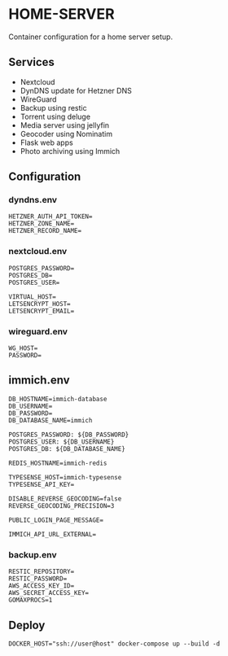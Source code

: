 # HOME-SERVER

Container configuration for a home server setup.

## Services

* Nextcloud
* DynDNS update for Hetzner DNS
* WireGuard
* Backup using restic
* Torrent using deluge
* Media server using jellyfin
* Geocoder using Nominatim
* Flask web apps
* Photo archiving using Immich

## Configuration

### dyndns.env

```
HETZNER_AUTH_API_TOKEN=
HETZNER_ZONE_NAME=
HETZNER_RECORD_NAME=
```

### nextcloud.env

```
POSTGRES_PASSWORD=
POSTGRES_DB=
POSTGRES_USER=

VIRTUAL_HOST=
LETSENCRYPT_HOST=
LETSENCRYPT_EMAIL=
```

### wireguard.env

```
WG_HOST=
PASSWORD=
```

## immich.env

```
DB_HOSTNAME=immich-database
DB_USERNAME=
DB_PASSWORD=
DB_DATABASE_NAME=immich

POSTGRES_PASSWORD: ${DB_PASSWORD}
POSTGRES_USER: ${DB_USERNAME}
POSTGRES_DB: ${DB_DATABASE_NAME}

REDIS_HOSTNAME=immich-redis

TYPESENSE_HOST=immich-typesense
TYPESENSE_API_KEY=

DISABLE_REVERSE_GEOCODING=false
REVERSE_GEOCODING_PRECISION=3

PUBLIC_LOGIN_PAGE_MESSAGE=

IMMICH_API_URL_EXTERNAL=
```

### backup.env

```
RESTIC_REPOSITORY=
RESTIC_PASSWORD=
AWS_ACCESS_KEY_ID=
AWS_SECRET_ACCESS_KEY=
GOMAXPROCS=1
```

## Deploy

```
DOCKER_HOST="ssh://user@host" docker-compose up --build -d
```